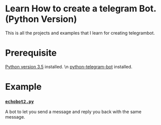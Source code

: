 # Learn How to create a telegram Bot.(Python Version)
This is all the projects and examples that I learn for creating telegrambot.

# Prerequisite
[Python version 3.5](https://www.python.org/downloads/) installed. \n
[python-telegram-bot](https://github.com/python-telegram-bot/python-telegram-bot) installed.

# Example

### [`echobot2.py`](https://github.com/python-telegram-bot/python-telegram-bot/blob/master/examples/echobot2.py) 
A bot to let you send a message and reply you back with the same message.
